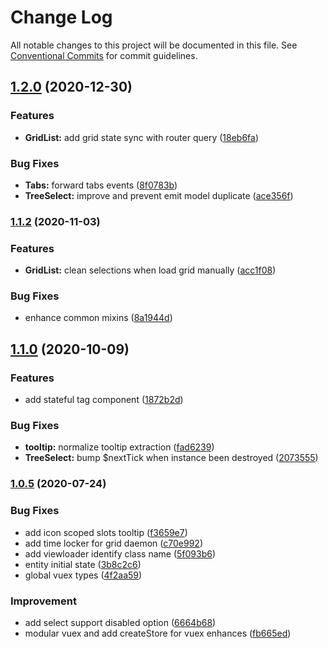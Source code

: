 # Change Log

All notable changes to this project will be documented in this file. See [Conventional Commits](https://conventionalcommits.org) for commit guidelines.

## [1.2.0](https://git.tiduyun.com/f2e-modules/tdui/compare/1.1.2...1.2.0) (2020-12-30)


### Features

* **GridList:** add grid state sync with router query ([18eb6fa](https://git.tiduyun.com/f2e-modules/tdui/commit/18eb6face94264e9023e5c73d7d97832bc2f4eda))


### Bug Fixes

* **Tabs:** forward tabs events ([8f0783b](https://git.tiduyun.com/f2e-modules/tdui/commit/8f0783bcecaa710a9e433efe4efe8c81c24cb180))
* **TreeSelect:** improve and prevent emit model duplicate ([ace356f](https://git.tiduyun.com/f2e-modules/tdui/commit/ace356fc7b4f344ed842d0add8ab10f2f463950f))

### [1.1.2](https://git.tiduyun.com/f2e-modules/tdui/compare/1.1.2-dev.1...1.1.2) (2020-11-03)


### Features

* **GridList:** clean selections when load grid manually ([acc1f08](https://git.tiduyun.com/f2e-modules/tdui/commit/acc1f080311acc7bd0e38a247bd720eb5d013feb))


### Bug Fixes

* enhance common mixins ([8a1944d](https://git.tiduyun.com/f2e-modules/tdui/commit/8a1944d4218fafd4e34b476c5c2dba75a795e085))

## [1.1.0](https://git.tiduyun.com/f2e-modules/tdui/compare/1.0.5...1.1.0) (2020-10-09)


### Features

* add stateful tag component ([1872b2d](https://git.tiduyun.com/f2e-modules/tdui/commit/1872b2d11981334c36b7cde26bfeb743d6b84eb0))


### Bug Fixes

* **tooltip:** normalize tooltip extraction ([fad6239](https://git.tiduyun.com/f2e-modules/tdui/commit/fad623936593c5d2c55f77246da549b073f5735c))
* **TreeSelect:** bump $nextTick when instance been destroyed ([2073555](https://git.tiduyun.com/f2e-modules/tdui/commit/20735554df1eac6047198bbc2b2f8fc48e7bbbfa))

### [1.0.5](https://git.tiduyun.com/f2e-modules/tdui/compare/1.0.3...1.0.5) (2020-07-24)


### Bug Fixes

* add icon scoped slots tooltip ([f3659e7](https://git.tiduyun.com/f2e-modules/tdui/commit/f3659e7148aba7f5f67bdb0f906e7024ba0667d0))
* add time locker for grid daemon ([c70e992](https://git.tiduyun.com/f2e-modules/tdui/commit/c70e992a0de7485c8583c1a1e0cf4ff09e077e44))
* add viewloader identify class name ([5f093b6](https://git.tiduyun.com/f2e-modules/tdui/commit/5f093b6a9a3e622e986d9929239db5f5ad6f0512))
* entity initial state ([3b8c2c6](https://git.tiduyun.com/f2e-modules/tdui/commit/3b8c2c6ca8b3091ceb40086b145ce0990386465f))
* global vuex types ([4f2aa59](https://git.tiduyun.com/f2e-modules/tdui/commit/4f2aa59f275b626f064694c2c01cfb490051713b))


### Improvement

* add select support disabled option ([6664b68](https://git.tiduyun.com/f2e-modules/tdui/commit/6664b68fec79cc1c715b40480da206dc70201699))
* modular vuex and add createStore for vuex enhances ([fb665ed](https://git.tiduyun.com/f2e-modules/tdui/commit/fb665edcb7baf8834fac2a6c19681f58c4380aac))
